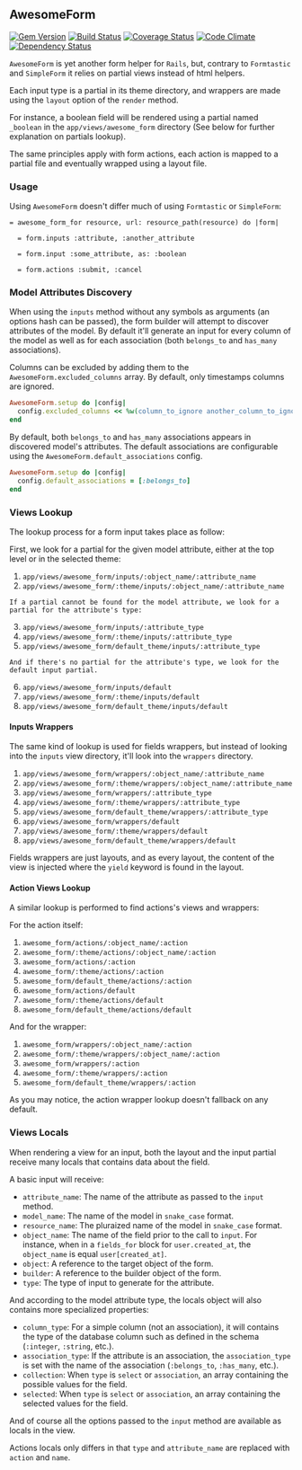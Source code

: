 ## AwesomeForm

[![Gem Version](https://badge.fury.io/rb/awesome_form.png)](http://badge.fury.io/rb/awesome_form)
[![Build Status](https://travis-ci.org/abe33/awesome_form.png)](https://travis-ci.org/abe33/awesome_form)
[![Coverage Status](https://coveralls.io/repos/abe33/awesome_form/badge.png)](https://coveralls.io/r/abe33/awesome_form)
[![Code Climate](https://codeclimate.com/github/abe33/awesome_form.png)](https://codeclimate.com/github/abe33/awesome_form)
[![Dependency Status](https://gemnasium.com/abe33/awesome_form.png)](https://gemnasium.com/abe33/awesome_form)

`AwesomeForm` is yet another form helper for `Rails`, but, contrary to `Formtastic` and `SimpleForm` it relies on partial views instead of html helpers.

Each input type is a partial in its theme directory, and wrappers are made using the `layout` option of the `render` method.

For instance, a boolean field will be rendered using a partial named `_boolean` in the `app/views/awesome_form` directory (See below for further explanation on partials lookup).

The same principles apply with form actions, each action is mapped to a partial file and eventually wrapped using a layout file.

### Usage

Using `AwesomeForm` doesn't differ much of using `Formtastic` or `SimpleForm`:

```haml
= awesome_form_for resource, url: resource_path(resource) do |form|

  = form.inputs :attribute, :another_attribute

  = form.input :some_attribute, as: :boolean

  = form.actions :submit, :cancel
```

### Model Attributes Discovery

When using the `inputs` method without any symbols as arguments (an options hash can be passed), the form builder will attempt to discover attributes of the model. By default it'll generate an input for every column of the model as well as for each association (both `belongs_to` and `has_many` associations).

Columns can be excluded by adding them to the `AwesomeForm.excluded_columns` array. By default, only timestamps columns are ignored.

```ruby
AwesomeForm.setup do |config|
  config.excluded_columns << %w(column_to_ignore another_column_to_ignore)
end
```

By default, both `belongs_to` and `has_many` associations appears in discovered model's attributes. The default associations are configurable using
the `AwesomeForm.default_associations` config.

```ruby
AwesomeForm.setup do |config|
  config.default_associations = [:belongs_to]
end
```

### Views Lookup

The lookup process for a form input takes place as follow:

First, we look for a partial for the given model attribute, either
at the top level or in the selected theme:

  1. `app/views/awesome_form/inputs/:object_name/:attribute_name`
  2. `app/views/awesome_form/:theme/inputs/:object_name/:attribute_name`

    If a partial cannot be found for the model attribute, we look for a
    partial for the attribute's type:

  3. `app/views/awesome_form/inputs/:attribute_type`
  4. `app/views/awesome_form/:theme/inputs/:attribute_type`
  5. `app/views/awesome_form/default_theme/inputs/:attribute_type`

    And if there's no partial for the attribute's type, we look for the
    default input partial.

  6. `app/views/awesome_form/inputs/default`
  7. `app/views/awesome_form/:theme/inputs/default`
  8. `app/views/awesome_form/default_theme/inputs/default`

#### Inputs Wrappers

The same kind of lookup is used for fields wrappers, but instead of looking into the `inputs` view directory, it'll look into the `wrappers` directory.

  1. `app/views/awesome_form/wrappers/:object_name/:attribute_name`
  2. `app/views/awesome_form/:theme/wrappers/:object_name/:attribute_name`
  3. `app/views/awesome_form/wrappers/:attribute_type`
  4. `app/views/awesome_form/:theme/wrappers/:attribute_type`
  5. `app/views/awesome_form/default_theme/wrappers/:attribute_type`
  6. `app/views/awesome_form/wrappers/default`
  7. `app/views/awesome_form/:theme/wrappers/default`
  8. `app/views/awesome_form/default_theme/wrappers/default`

Fields wrappers are just layouts, and as every layout, the content of the view is injected where the `yield` keyword is found in the layout.

#### Action Views Lookup

A similar lookup is performed to find actions's views and wrappers:

For the action itself:

  1. `awesome_form/actions/:object_name/:action`
  2. `awesome_form/:theme/actions/:object_name/:action`
  3. `awesome_form/actions/:action`
  4. `awesome_form/:theme/actions/:action`
  5. `awesome_form/default_theme/actions/:action`
  6. `awesome_form/actions/default`
  7. `awesome_form/:theme/actions/default`
  8. `awesome_form/default_theme/actions/default`

And for the wrapper:

  1. `awesome_form/wrappers/:object_name/:action`
  2. `awesome_form/:theme/wrappers/:object_name/:action`
  3. `awesome_form/wrappers/:action`
  4. `awesome_form/:theme/wrappers/:action`
  5. `awesome_form/default_theme/wrappers/:action`

As you may notice, the action wrapper lookup doesn't fallback on any default.

### Views Locals

When rendering a view for an input, both the layout and the input partial receive many locals that contains data about the field.

A basic input will receive:

  * `attribute_name`: The name of the attribute as passed to the `input` method.
  * `model_name`: The name of the model in `snake_case` format.
  * `resource_name`: The pluraized name of the model in `snake_case` format.
  * `object_name`: The name of the field prior to the call to `input`. For instance, when in a `fields_for` block for `user.created_at`, the `object_name` is equal `user[created_at]`.
  * `object`: A reference to the target object of the form.
  * `builder`: A reference to the builder object of the form.
  * `type`: The type of input to generate for the attribute.

And according to the model attribute type, the locals object will also contains more specialized properties:

  * `column_type`: For a simple column (not an association), it will contains the type of the database column such as defined in the schema (`:integer`, `:string`, etc.).
  * `association_type`: If the attribute is an association, the `association_type` is set with the name of the association (`:belongs_to`, `:has_many`, etc.).
  * `collection`: When `type` is `select` or `association`, an array containing the possible values for the field.
  * `selected`: When `type` is `select` or `association`, an array containing the selected values for the field.

And of course all the options passed to the `input` method are available as locals in the view.

Actions locals only differs in that `type` and `attribute_name` are replaced with `action` and `name`.
